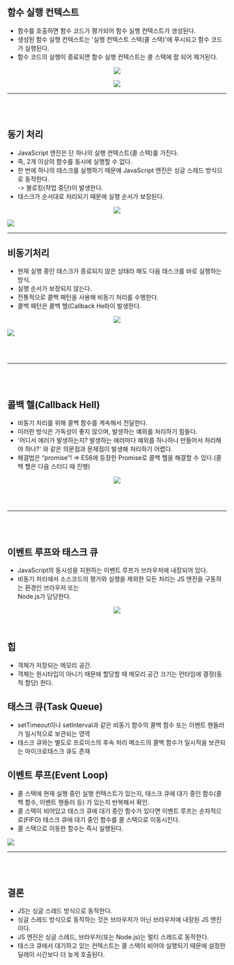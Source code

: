 ## **함수 실행 컨텍스트**

- 함수를 호출하면 함수 코드가 평가되어 함수 실행 컨텍스트가 생성된다.
- 생성된 함수 실행 컨텍스트는 '실행 컨텍스트 스택(콜 스택)'에 푸시되고 함수 코드가 실행된다.
- 함수 코드의 실행이 종료되면 함수 실행 컨텍스트는 콜 스택에 팝 되어 제거된다.

<p  align="center">
<img src="https://img1.daumcdn.net/thumb/R1280x0/?scode=mtistory2&fname=https%3A%2F%2Fblog.kakaocdn.net%2Fdn%2FZwqnE%2Fbtrb6sMLDmm%2FBcfzSBuCrFkQMZHXEsepFK%2Fimg.png"/>
</p>
<p  align="center">
<img src="https://img1.daumcdn.net/thumb/R1280x0/?scode=mtistory2&fname=https%3A%2F%2Fblog.kakaocdn.net%2Fdn%2FCu7X6%2FbtrcebJDkWD%2FOuq5XyUjJvYMAjAaAQN1f0%2Fimg.png"/>
</p>

---

<br>
<br>

## **동기 처리**

- JavaScript 엔진은 단 하나의 실행 컨텍스트(콜 스택)를 가진다.
- 즉, 2개 이상의 함수를 동시에 실행할 수 없다.
- 한 번에 하나의 태스크를 실행하기 때문에 JavaScript 엔진은 싱글 스레드 방식으로 동작한다.  
  \-> 블로킹(작업 중단)이 발생한다.
- 태스크가 순서대로 처리되기 때문에 실행 순서가 보장된다.

<p  align="center">
<img src="https://img1.daumcdn.net/thumb/R1280x0/?scode=mtistory2&fname=https%3A%2F%2Fblog.kakaocdn.net%2Fdn%2FbaxRKY%2Fbtrb8hjMUeo%2F2ykzEmAf1G3o9Th16EKA31%2Fimg.png"/>
</p>

![](https://drive.google.com/uc?export=view&id=1DSi2_5KyFUhijPfTHetvgGMSq3WfKzmU)

---

## **비동기처리**

- 현재 실행 중인 태스크가 종료되지 않은 상태라 해도 다음 태스크를 바로 실행하는 방식.
- 실행 순서가 보장되지 않는다.
- 전통적으로 콜백 패턴을 사용해 비동기 처리를 수행한다.
- 콜백 패턴은 콜백 헬(Callback Hell)이 발생한다.

<p  align="center">
<img src="https://img1.daumcdn.net/thumb/R1280x0/?scode=mtistory2&fname=https%3A%2F%2Fblog.kakaocdn.net%2Fdn%2FcL4OZQ%2FbtrcebQpHNm%2F9BLZWOOkQdU0Rg1j5AtALk%2Fimg.png"/>
</p>

![](https://drive.google.com/uc?export=view&id=1j2gSPyLLKMu7QOIodYCBg8Uz3kf4Aqb1)

<br>
<br>

---

<br>
<br>

## 콜백 헬(Callback Hell)

- 비동기 처리를 위해 콜백 함수를 계속해서 전달한다.
- 이러한 방식은 가독성이 좋지 않으며, 발생하는 예외를 처리하기 힘들다.
- '어디서 에러가 발생하는지? 발생하는 에러마다 예외를 하나하나 만들어서 처리해야 하나?' 와 같은 의문점과 문제점이 발생해 처리하기 어렵다.
- 해결법은 “promise”! => ES6에 등장한 Promise로 콜백 헬을 해결할 수 있다.(콜백 헬은 다음 스터디 때 진행)

<p  align="center">
<img src="https://img1.daumcdn.net/thumb/R1280x0/?scode=mtistory2&fname=https%3A%2F%2Fblog.kakaocdn.net%2Fdn%2FcoUPbG%2Fbtrb7yzkbMp%2FLVIef1KhLEu68SjqJvYh01%2Fimg.png"/>
</p>

<br>
<br>

---

<br>
<br>

## **이벤트 루프와 태스크 큐**

- JavaScript의 동시성을 지원하는 이벤트 루프가 브라우저에 내장되어 있다.
- 비동기 처리에서 소스코드의 평가와 실행을 제외한 모든 처리는 JS 엔진을 구동하는 환경인 브라우저 또는  
  Node.js가 담당한다.

<p  align="center">
<img src="https://img1.daumcdn.net/thumb/R1280x0/?scode=mtistory2&fname=https%3A%2F%2Fblog.kakaocdn.net%2Fdn%2F0TGD7%2Fbtrb8UO1Nap%2FCqJEhCaB3cBb8jM7kne1S0%2Fimg.png"/>
</p>

<br>

## **힙**

- 객체가 저장되는 메모리 공간.
- 객체는 원시타입이 아니기 때문에 할당할 때 메모리 공간 크기는 런타임에 결정(동적 할당) 한다.

## **태스크 큐(Task Queue)**

- setTimeout이나 setInterval과 같은 비동기 함수의 콜백 함수 또는 이벤트 핸들러가 일시적으로 보관되는 영역
- 태스크 큐와는 별도로 프로미스의 후속 처리 메소드의 콜백 함수가 일시적을 보관되는 마이크로태스크 큐도 존재

## **이벤트 루프(Event Loop)**

- 콜 스택에 현재 실행 중인 실행 컨텍스트가 있는지, 태스크 큐에 대기 중인 함수(콜백 함수, 이벤트 핸들러 등) 가 있는지 반복해서 확인.
- 콜 스택이 비어있고 태스크 큐에 대기 중인 함수가 있다면 이벤트 루프는 순차적으로(FIFO) 태스크 큐에 대기 중인 함수를 콜 스택으로 이동시킨다.
- 콜 스택으로 이동한 함수는 즉시 실행된다.

![](https://drive.google.com/uc?export=view&id=1hA2hmY3qbdTXfhOxYVa5m32NZ75GCTSj)

---

<br>
<br>

## **결론**

- JS는 싱글 스레드 방식으로 동작한다.
- 싱글 스레드 방식으로 동작하는 것은 브라우저가 아닌 브라우저에 내장된 JS 엔진이다.
- JS 엔진은 싱글 스레드, 브라우저(또는 Node.js)는 멀티 스레드로 동작한다.
- 태스크 큐에서 대기하고 있는 컨텍스트는 콜 스택이 비어야 실행되기 때문에 설정한 딜레이 시간보다 더 늦게 호출된다.
